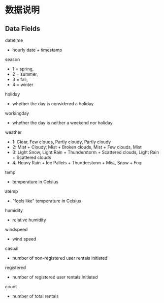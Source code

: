# 数据说明

## Data Fields

datetime 
*   hourly date + timestamp  

season 
*   1 = spring, 
*   2 = summer, 
*   3 = fall, 
*   4 = winter 

holiday

*   whether the day is considered a holiday

workingday

*   whether the day is neither a weekend nor holiday

weather 
*   1: Clear, Few clouds, Partly cloudy, Partly cloudy
*   2: Mist + Cloudy, Mist + Broken clouds, Mist + Few clouds, Mist
*   3: Light Snow, Light Rain + Thunderstorm + Scattered clouds, Light Rain + Scattered clouds
*   4: Heavy Rain + Ice Pallets + Thunderstorm + Mist, Snow + Fog 

temp 
*   temperature in Celsius

atemp 
*   "feels like" temperature in Celsius

humidity 
*   relative humidity

windspeed 

*    wind speed

casual 
*   number of non-registered user rentals initiated

registered 
*   number of registered user rentals initiated

count 
*    number of total rentals